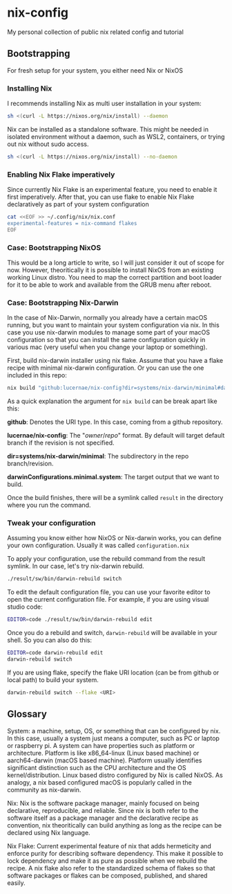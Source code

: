 # nix-config
My personal collection of public nix related config and tutorial

## Bootstrapping

For fresh setup for your system, you either need Nix or NixOS

### Installing Nix

I recommends installing Nix as multi user installation in your system:

```bash
sh <(curl -L https://nixos.org/nix/install) --daemon
```

Nix can be installed as a standalone software. This might be needed in isolated environment without a daemon, such as
WSL2, containers, or trying out nix without sudo access.

```bash
sh <(curl -L https://nixos.org/nix/install) --no-daemon
```

### Enabling Nix Flake imperatively

Since currently Nix Flake is an experimental feature, you need to enable it first imperatively. After that, you can use
flake to enable Nix Flake declaratively as part of your system configuration

```bash
cat <<EOF >> ~/.config/nix/nix.conf
experimental-features = nix-command flakes
EOF
```

### Case: Bootstrapping NixOS

This would be a long article to write, so I will just consider it out of scope for now. However, theoritically it is
possible to install NixOS from an existing working Linux distro. You need to map the correct partition and
boot loader for it to be able to work and available from the GRUB menu after reboot.

### Case: Bootstrapping Nix-Darwin

In the case of Nix-Darwin, normally you already have a certain macOS running, but you want to maintain your
system configuration via nix. In this case you use nix-darwin modules to manage some part of your macOS
configuration so that you can install the same configuration quickly in various mac (very useful when you
change your laptop or something).

First, build nix-darwin installer using nix flake. Assume that you have a flake recipe with minimal nix-darwin configuration.
Or you can use the one included in this repo:

```bash
nix build "github:lucernae/nix-config?dir=systems/nix-darwin/minimal#darwinConfigurations.minimal.system"
```

As a quick explanation the argument for `nix build` can be break apart like this:

**github**: Denotes the URI type. In this case, coming from a github repository.

**lucernae/nix-config**: The "*owner*/*repo*" format. By default will target default branch if the revision is not specified.

**dir=systems/nix-darwin/minimal**: The subdirectory in the repo branch/revision.

**darwinConfigurations.minimal.system**: The target output that we want to build.

Once the build finishes, there will be a symlink called `result` in the directory where you run the command.

### Tweak your configuration

Assuming you know either how NixOS or Nix-darwin works, you can define your own configuration. Usually it was called `configuration.nix`

To apply your configuration, use the rebuild command from the result symlink. In our case, let's try nix-darwin rebuild.

```bash
./result/sw/bin/darwin-rebuild switch
```

To edit the default configuration file, you can use your favorite editor to open the current configuration file.
For example, if you are using visual studio code:

```bash
EDITOR=code ./result/sw/bin/darwin-rebuild edit
```

Once you do a rebuild and switch, `darwin-rebuild` will be available in your shell. So you can also do this:

```bash
EDITOR=code darwin-rebuild edit
darwin-rebuild switch
```

If you are using flake, specify the flake URI location (can be from github or local path) to build your system.

```bash
darwin-rebuild switch --flake <URI>
```

## Glossary

System: a machine, setup, OS, or something that can be configured by nix. In this case, usually a system just means a
computer, such as PC or laptop or raspberry pi. A system can have properties such as platform or architecture. Platform
is like x86_64-linux (Linux based machine) or aarch64-darwin (macOS based machine). Platform usually identifies
significant distinction such as the CPU architecture and the OS kernel/distribution. Linux based distro configured by Nix
is called NixOS. As analogy, a nix based configured macOS is popularly called in the community as nix-darwin.

Nix: Nix is the software package manager, mainly focused on being declarative, reproducible, and reliable. Since nix
is both refer to the software itself as a package manager and the declarative recipe as convention, nix theoritically can
build anything as long as the recipe can be declared using Nix language.

Nix Flake: Current experimental feature of nix that adds hermeticity and enforce purity for describing software
dependency. This make it possible to lock dependency and make it as pure as possible when we rebuild the recipe.
A nix flake also refer to the standardized schema of flakes so that software packages or flakes can be composed,
published, and shared easily.
